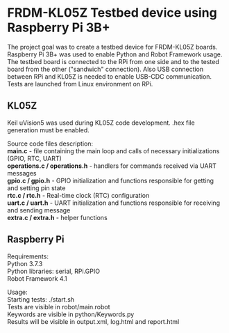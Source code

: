 # FRDM-KL05Z Testbed device using Raspberry Pi 3B+
  
The project goal was to create a testbed device for FRDM-KL05Z boards. Raspberry Pi 3B+ was used to enable Python and Robot Framework usage.
The testbed board is connected to the RPi from one side and to the tested board from the other ("sandwich" connection). Also USB connection 
between RPi and KL05Z is needed to enable USB-CDC communication. Tests are launched from Linux environment on RPi.
  
## KL05Z
Keil uVision5 was used during KL05Z code development. .hex file generation must be enabled.

Source code files description:  
<b>main.c</b> - file containing the main loop and calls of necessary initializations (GPIO, RTC, UART)  
<b>operations.c / operations.h</b></b> - handlers for commands received via UART messages  
<b>gpio.c / gpio.h</b> - GPIO initialization and functions responsible for getting and setting pin state  
<b>rtc.c / rtc.h</b> - Real-time clock (RTC) configuration  
<b>uart.c / uart.h</b> - UART initialization and functions responsible for receiving and sending message  
<b>extra.c / extra.h</b> - helper functions  

## Raspberry Pi
Requirements:  
Python 3.7.3  
Python libraries: serial, RPi.GPIO  
Robot Framework 4.1  
  
Usage:  
Starting tests: ./start.sh  
Tests are visible in robot/main.robot  
Keywords are visible in python/Keywords.py  
Results will be visible in output.xml, log.html and report.html
